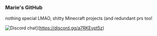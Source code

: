 ### Marie's GitHub

nothing special LMAO, shitty Minecraft projects (and redundant prs too!

![Discord chat](https://img.shields.io/badge/chat%20on-discord-7289DA?logo=discord&logoColor=white)](https://discord.gg/a7RKEvpt5z)
